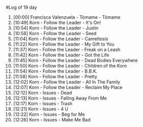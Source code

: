 #Log of 19 day

1. [00:00] Francisca Valenzuela - Tómame - Tómame
1. [10:49] Korn - Follow the Leader - It's On!
1. [10:54] Korn - Follow the Leader - Justin
1. [10:58] Korn - Follow the Leader - Seed
1. [11:04] Korn - Follow the Leader - Cameltosis
1. [11:22] Korn - Follow the Leader - My Gift to You
1. [11:37] Korn - Follow the Leader - Freak on a Leash
1. [11:42] Korn - Follow the Leader - Got the Life
1. [11:45] Korn - Follow the Leader - Dead Bodies Everywhere
1. [11:50] Korn - Follow the Leader - Children of the Korn
1. [11:54] Korn - Follow the Leader - B.B.K.
1. [11:58] Korn - Follow the Leader - Pretty
1. [12:02] Korn - Follow the Leader - All In The Family
1. [12:07] Korn - Follow the Leader - Reclaim My Place
1. [12:12] Korn - Issues - Dead
1. [12:13] Korn - Issues - Falling Away From Me
1. [12:17] Korn - Issues - Trash
1. [12:21] Korn - Issues - 4 U
1. [12:22] Korn - Issues - Beg for Me
1. [12:26] Korn - Issues - Make Me Bad
